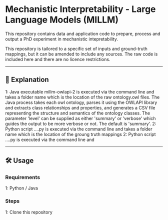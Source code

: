 # Mechanistic Interpretability - Large Language Models (MILLM)

This repository contains data and application code to prepare, process and output a PhD experiment in mechanistic intepretability.

This repository is tailored to a specific set of inputs and ground-truth mappings, but it can be amended to include any sources. The raw code is included here and there are no licence restrictions.


---

## 🚀 Explanation

1: Java executable millm-owlapi-2 is executed via the command line and takes a folder name which is the location of the raw ontology.owl files. The Java process takes each owl ontology, parses it using the OWLAPI library and extracts class relationships and properties, and generates a CSV file representing the structure and semantics of the ontology classes. The parameter 'level' can be supplied as either 'summary' or 'verbose' which guides the output to be more verbose or not. The default is 'summary'.
2: Python script ....py is executed via the command line and takes a folder name which is the location of the groung truth mappings
2: Python script ....py is executed via the command line and 


---

## 🛠️ Usage

### Requirements

1: Python / Java

### Steps

1: Clone this repository
